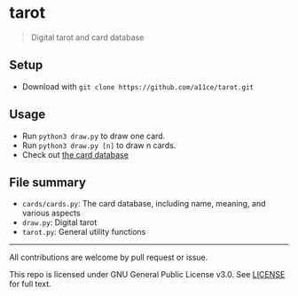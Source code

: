 # tarot

> Digital tarot and card database

## Setup

- Download with `git clone https://github.com/a11ce/tarot.git`

## Usage

- Run `python3 draw.py` to draw one card.
- Run `python3 draw.py [n]` to draw n cards.
- Check out [the card database](../master/cards/cards.csv)

## File summary
- `cards/cards.py`: The card database, including name, meaning, and various aspects
- `draw.py`: Digital tarot
- `tarot.py`: General utility functions

--- 

All contributions are welcome by pull request or issue.

This repo is licensed under GNU General Public License v3.0. See [LICENSE](../master/LICENSE) for full text.